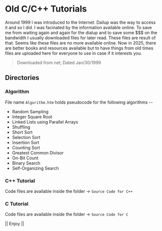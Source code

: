 # Old C/C++ Tutorials

Around 1999 I was introduced to the Internet. Dailup was the way to access it and so I did. I was facinated by the information available online. To save me from waiting again and again for the dialup and to save some $$$ on the bandwidth I usually downloaded files for later read. These files are result of that. Seems like these files are no more available online. Now in 2025, there are better books and resources available but to have things from old times files are uploaded here for everyone to use in case if it interests you.

> Downloaded from net; Dated Jan/30/1999

## Directories

### Algorithm

File name `Algorithm.htm` holds pseudocode for the following algorithms --

- Random Sampling
- Integer Square Root
- Linked Lists using Parallel Arrays
- Shuffling
- Short Sort
- Selection Sort
- Insertion Sort
- Counting Sort
- Greatest Common Divisor
- On-Bit Count
- Binary Search
- Self-Organizing Search

### C++ Tutorial 

Code files are available inside the folder -> `Source Code for C++`

### C Tutorial 

Code files are available inside the folder -> `Source Code for C`

|| Enjoy ||

